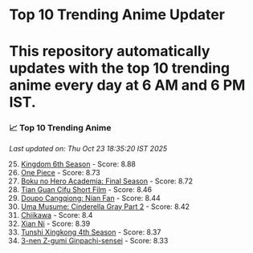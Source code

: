 # Top 10 Trending Anime Updater
# This repository automatically updates with the top 10 trending anime every day at 6 AM and 6 PM IST.

<!-- ANIME_LIST_START -->
### 📈 Top 10 Trending Anime

*Last updated on: Thu Oct 23 18:35:20 IST 2025*

25. [Kingdom 6th Season](https://myanimelist.net/anime/61517) - Score: 8.88
54. [One Piece](https://myanimelist.net/anime/21) - Score: 8.73
58. [Boku no Hero Academia: Final Season](https://myanimelist.net/anime/60098) - Score: 8.72
174. [Tian Guan Cifu Short Film](https://myanimelist.net/anime/60988) - Score: 8.46
187. [Doupo Cangqiong: Nian Fan](https://myanimelist.net/anime/51039) - Score: 8.44
194. [Uma Musume: Cinderella Gray Part 2](https://myanimelist.net/anime/61930) - Score: 8.42
215. [Chiikawa](https://myanimelist.net/anime/50250) - Score: 8.4
218. [Xian Ni](https://myanimelist.net/anime/55809) - Score: 8.39
237. [Tunshi Xingkong 4th Season](https://myanimelist.net/anime/56524) - Score: 8.37
270. [3-nen Z-gumi Ginpachi-sensei](https://myanimelist.net/anime/54757) - Score: 8.33

<!-- ANIME_LIST_END -->
